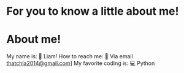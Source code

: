 # For you to know a little about me!
# About me!
My name is: 💬 Liam! 
How to reach me: 🤝 Via email thatchla2014@gmail.com]
My favorite coding is: 💻 Python
